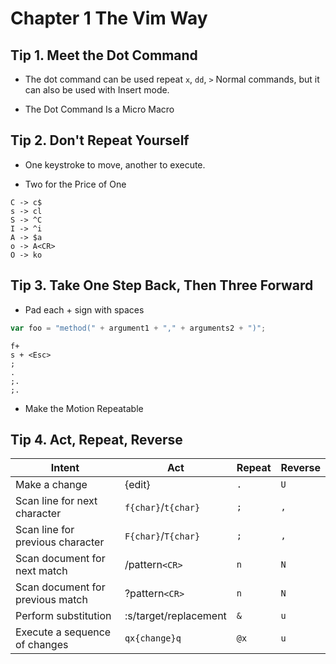# Chapter 1 The Vim Way

## Tip 1. Meet the Dot Command

- The dot command can be used repeat `x`, `dd`, `>` Normal commands, but it can also be used with Insert mode.

- The Dot Command Is a Micro Macro

## Tip 2. Don't Repeat Yourself

- One keystroke to move, another to execute.

- Two for the Price of One

`C -> c$`  
`s -> cl`  
`S -> ^C`  
`I -> ^i`  
`A -> $a`  
`o -> A<CR>`  
`O -> ko`

## Tip 3. Take One Step Back, Then Three Forward

- Pad each + sign with spaces

```javascript
var foo = "method(" + argument1 + "," + arguments2 + ")";
```

```vim
f+
s + <Esc>
;
.
;.
;.
```

- Make the Motion Repeatable

## Tip 4. Act, Repeat, Reverse

| Intent                           | Act                   | Repeat | Reverse |
| -------------------------------- | --------------------- | ------ | ------- |
| Make a change                    | {edit}                | `.`    | `U`     |
| Scan line for next character     | `f{char}`/`t{char}`   | `;`    | `,`     |
| Scan line for previous character | `F{char}`/`T{char}`   | `;`    | `,`     |
| Scan document for next match     | /pattern`<CR>`        | `n`    | `N`     |
| Scan document for previous match | ?pattern`<CR>`        | `n`    | `N`     |
| Perform substitution             | :s/target/replacement | `&`    | `u`     |
| Execute a sequence of changes    | `qx{change}q`         | `@x`   | `u`     |

